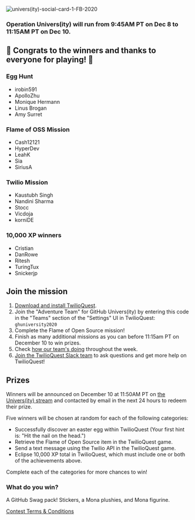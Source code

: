 ![univers(ity)-social-card-1-FB-2020](https://user-images.githubusercontent.com/6633808/101407837-c50eb200-38db-11eb-90ff-4888b5598de0.png)

### Operation Univers(ity) will run from 9:45AM PT on Dec 8 to 11:15AM PT on Dec 10.

## 💫 Congrats to the winners and thanks to everyone for playing! 💫
### Egg Hunt
* irobin591 
* ApolloZhu 
* Monique Hermann 
* Linus Brogan
* Amy Surret

### Flame of OSS Mission
* Cash12121 
* HyperDev 
* LeahK
* Sia 
* SiriusA 

### Twilio Mission
* Kaustubh Singh 
* Nandini Sharma 
* Stocc 
* Vicdoja 
* korniDE

### 10,000 XP winners
* Cristian 
* DanRowe
* Ritesh 
* TuringTux 
* Snickerjp 




## Join the mission
1. [Download and install TwilioQuest](https://www.twilio.com/quest/download).
2. Join the "Adventure Team" for GitHub Univers(ity) by entering this code in the "Teams" section of the "Settings" UI in TwilioQuest: `ghuniversity2020`
3. Complete the Flame of Open Source mission!
4. Finish as many additional missions as you can before 11:15am PT on December 10 to win prizes.
5. Check [how our team's doing](https://www.twilio.com/quest/events/ghuniversity2020) throughout the week.
6. [Join the TwilioQuest Slack team](https://join.slack.com/t/twilioquest/shared_invite/enQtMzc4NzAxOTE3MTU5LWMyMTk2NWE4YjM5YmJlYThmYjRmMWY2NzQ1YmU0MTBhZTEzMzBlZTI5MjgwZWMxN2E1MWU0OTkwMTVmYzY0MWI) to ask questions and get more help on TwilioQuest!

## Prizes
Winners will be announced on December 10 at 11:50AM PT on [the Univers(ity) stream](https://education.github.com/university) and contacted by email in the next 24 hours to redeem their prize. 

Five winners will be chosen at random for each of the following categories:

* Successfully discover an easter egg within TwilioQuest (Your first hint is: "Hit the nail on the head.")
* Retrieve the Flame of Open Source item in the TwilioQuest game.
* Send a text message using the Twilio API in the TwilioQuest game.
* Eclipse 10,000 XP total in TwilioQuest, which must include one or both of the achievements above.

Complete each of the categories for more chances to win!

### What do you win?
A GitHub Swag pack! Stickers, a Mona plushies, and Mona figurine.

[Contest Terms & Conditions](https://github.com/education/github-university-2020/files/5666265/GitHub.Education.Operation.Univers.ity.Event.Contest.Official.Rules.docx)



